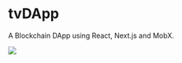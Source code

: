 # tvDApp
A Blockchain DApp using React, Next.js and MobX.

<img src="https://github.com/liors/tvdapp/raw/master/tvdapp.gif"/>
